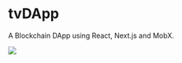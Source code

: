 # tvDApp
A Blockchain DApp using React, Next.js and MobX.

<img src="https://github.com/liors/tvdapp/raw/master/tvdapp.gif"/>
